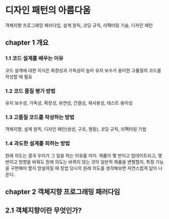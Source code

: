 # 디자인 패턴의 아름다움

객체지향 프로그래밍 패러다임, 설계 원칙, 코딩 규칙, 리팩터링 기술, 디자인 패턴

## chapter 1 개요

### 1.1 코드 설계를 배우는 이유

코드 설계에 대한 지식은 화장성과 가독성이 높아 유지 보수가 용이한 고품질의 코드를 작성할 때 필요

### 1.2 코드 품질 평가 방법
유지 보수성, 가독성, 확장성, 유연성, 간결성, 재사용성, 테스트 용이성

### 1.3 고품질 코드를 작성하는 방법
객체지향, 설계 원칙, 디자인 패턴(생성, 구조, 행동), 코딩 규칙, 리팩터링 기법

### 1.4 과도한 설계를 피하는 방법
원래 의도는 결국 우리가 그 일을 하는 이유를 의미. 제품이 몇 번이고 업데이트되고, 몇 번이고 방향을 바꿔도 원래 의도는 바뀌지 않는 것이 일반적
제품을 변형할지, 특정 기능을 구현해야 할지 망설여질 때 창업 당시의 원래 의도를 생각해보면 자연스럽게 답이 나온다.


## chapter 2 객체지향 프로그래밍 패러다임

## 2.1 객체지향이란 무엇인가?



